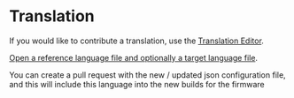 # Translation
If you would like to contribute a translation, use the [Translation Editor](http://htmlpreview.github.io/?https://github.com/Ralim/ts100/blob/master/Translation%20Editor/TranslationEditor.html).

[Open a reference language file and optionally a target language file](https://github.com/Ralim/ts100/tree/master/Translation%20Editor).

You can create a pull request with the new / updated json configuration file, and this will include this language into the new builds for the firmware